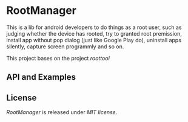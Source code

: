 # RootManager

This is a lib for android developers to do things as a root user, such as judging whether the device has rooted, try to granted root premission, install app without pop dialog (just like Google Play do), uninstall apps silently, capture screen programmly and so on.  

This project bases on the project *roottool*

## API and Examples


## License

*RootManager* is released under *MIT license*.
